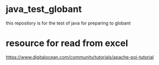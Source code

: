 # java_test_globant
this repository is for the test of java for preparing to globant

# resource for read from excel
https://www.digitalocean.com/community/tutorials/apache-poi-tutorial
